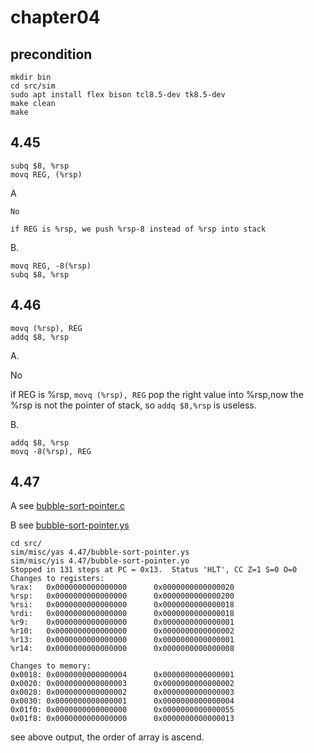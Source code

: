 # chapter04

## precondition
````shell
mkdir bin
cd src/sim
sudo apt install flex bison tcl8.5-dev tk8.5-dev 
make clean
make
````

## 4.45

    subq $8, %rsp
    movq REG, (%rsp)

A

    No

    if REG is %rsp, we push %rsp-8 instead of %rsp into stack

B.

    movq REG, -8(%rsp)
    subq $8, %rsp


## 4.46

    movq (%rsp), REG
    addq $8, %rsp

A.

No

if REG is %rsp, `movq (%rsp), REG` pop the right value into %rsp,now the %rsp is not the pointer of stack, so `addq $8,%rsp` is useless.

B.

    addq $8, %rsp
    movq -8(%rsp), REG

## 4.47

A
see [bubble-sort-pointer.c](https://github.com/ejunjsh/csapp/blob/master/chapter04/src/4.47/bubble-sort-pointer.c)

B
see [bubble-sort-pointer.ys](https://github.com/ejunjsh/csapp/blob/master/chapter04/src/4.47/bubble-sort-pointer.ys)

    cd src/
    sim/misc/yas 4.47/bubble-sort-pointer.ys
    sim/misc/yis 4.47/bubble-sort-pointer.yo
    Stopped in 131 steps at PC = 0x13.  Status 'HLT', CC Z=1 S=0 O=0
    Changes to registers:
    %rax:   0x0000000000000000      0x0000000000000020
    %rsp:   0x0000000000000000      0x0000000000000200
    %rsi:   0x0000000000000000      0x0000000000000018
    %rdi:   0x0000000000000000      0x0000000000000018
    %r9:    0x0000000000000000      0x0000000000000001
    %r10:   0x0000000000000000      0x0000000000000002
    %r13:   0x0000000000000000      0x0000000000000001
    %r14:   0x0000000000000000      0x0000000000000008

    Changes to memory:
    0x0018: 0x0000000000000004      0x0000000000000001
    0x0020: 0x0000000000000003      0x0000000000000002
    0x0028: 0x0000000000000002      0x0000000000000003
    0x0030: 0x0000000000000001      0x0000000000000004
    0x01f0: 0x0000000000000000      0x0000000000000055
    0x01f8: 0x0000000000000000      0x0000000000000013

see above output, the order of array is ascend.